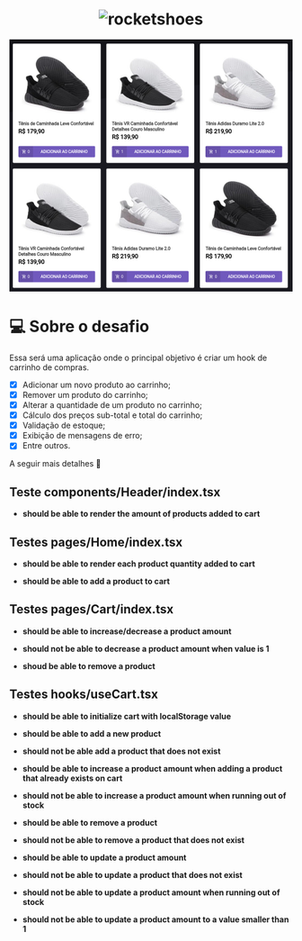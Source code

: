 <h1 align="center">
    <img height="80" src=".github/logo2.svg" alt="rocketshoes" />
</h1>

![cover](.github/home.png?style=flat)

# 💻 Sobre o desafio

Essa será uma aplicação onde o principal objetivo é criar um hook de carrinho de compras. 

-   [X] Adicionar um novo produto ao carrinho;
-   [X] Remover um produto do carrinho;
-   [X] Alterar a quantidade de um produto no carrinho;
-   [X] Cálculo dos preços sub-total e total do carrinho;
-   [X] Validação de estoque;
-   [X] Exibição de mensagens de erro;
-   [X] Entre outros.

A seguir mais detalhes 🚀

## Teste components/Header/index.tsx

- **should be able to render the amount of products added to cart**


## Testes pages/Home/index.tsx

- **should be able to render each product quantity added to cart**

- **should be able to add a product to cart**


## Testes pages/Cart/index.tsx

- **should be able to increase/decrease a product amount**

- **should not be able to decrease a product amount when value is 1**

- **shoud be able to remove a product**


## Testes hooks/useCart.tsx

- **should be able to initialize cart with localStorage value**

- **should be able to add a new product**

- **should not be able add a product that does not exist**

- **should be able to increase a product amount when adding a product that already exists on cart**

- **should not be able to increase a product amount when running out of stock**

- **should be able to remove a product**

- **should not be able to remove a product that does not exist**

- **should be able to update a product amount**

- **should not be able to update a product that does not exist**

- **should not be able to update a product amount when running out of stock**

- **should not be able to update a product amount to a value smaller than 1**